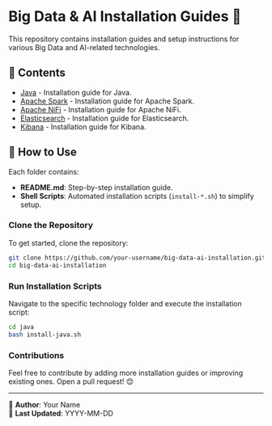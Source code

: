 # Big Data & AI Installation Guides 🚀

This repository contains installation guides and setup instructions for various Big Data and AI-related technologies.

## 📌 Contents

- [Java](java/README.md) - Installation guide for Java.
- [Apache Spark](spark/README.md) - Installation guide for Apache Spark.
- [Apache NiFi](nifi/README.md) - Installation guide for Apache NiFi.
- [Elasticsearch](elastic/README.md) - Installation guide for Elasticsearch.
- [Kibana](kibana/README.md) - Installation guide for Kibana.

## 🔧 How to Use

Each folder contains:

- **README.md**: Step-by-step installation guide.
- **Shell Scripts**: Automated installation scripts (`install-*.sh`) to simplify setup.

### Clone the Repository

To get started, clone the repository:

```bash
git clone https://github.com/your-username/big-data-ai-installation.git
cd big-data-ai-installation
```

### Run Installation Scripts

Navigate to the specific technology folder and execute the installation script:

```bash
cd java
bash install-java.sh
```

### Contributions

Feel free to contribute by adding more installation guides or improving existing ones. Open a pull request! 😊

---

📌 **Author**: Your Name\
📅 **Last Updated**: YYYY-MM-DD

